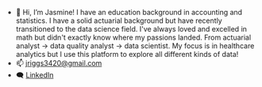 - 👋 Hi, I’m Jasmine! I have an education background in accounting and statistics. I have a solid actuarial background but have recently transitioned to the data science field. I've always loved and excelled in math but didn't exactly know where my passions landed. From actuarial analyst -> data quality analyst -> data scientist. My focus is in healthcare analytics but I use this platform to explore all different kinds of data!
- 📫 jriggs3420@gmail.com
- 🗨 [LinkedIn](https://www.linkedin.com/in/jasmine-riggs/)

<!---
jriggs3420/jriggs3420 is a ✨ special ✨ repository because its `README.md` (this file) appears on your GitHub profile.
You can click the Preview link to take a look at your changes.
--->
